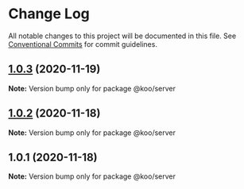 # Change Log

All notable changes to this project will be documented in this file.
See [Conventional Commits](https://conventionalcommits.org) for commit guidelines.

## [1.0.3](https://github.com/guntherkoo/yarn-workspaces/compare/v1.0.2...v1.0.3) (2020-11-19)

**Note:** Version bump only for package @koo/server





## [1.0.2](https://github.com/guntherkoo/yarn-workspaces/compare/v1.0.1...v1.0.2) (2020-11-18)

**Note:** Version bump only for package @koo/server





## 1.0.1 (2020-11-18)

**Note:** Version bump only for package @koo/server
